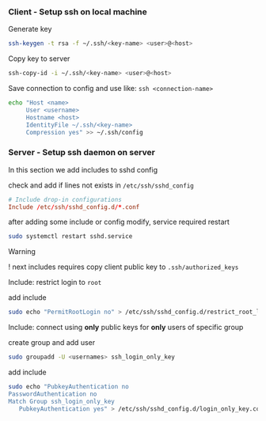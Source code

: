 ### Client - Setup ssh on local machine

Generate key
```sh
ssh-keygen -t rsa -f ~/.ssh/<key-name> <user>@<host>
```

Copy key to server
```sh
ssh-copy-id -i ~/.ssh/<key-name> <user>@<host>
```

Save connection to config and use like: `ssh <connection-name>`
```sh
echo "Host <name>
     User <username>
     Hostname <host>
     IdentityFile ~/.ssh/<key-name>
     Compression yes" >> ~/.ssh/config
```

### Server - Setup ssh daemon on server

In this section we add includes to sshd config 

check and add if lines not exists in `/etc/ssh/sshd_config`
```conf
# Include drop-in configurations
Include /etc/ssh/sshd_config.d/*.conf
```
after adding some include or config modify, service required restart
```sh
sudo systemctl restart sshd.service
```

> [!WARNING]
! next includes requires copy client public key to `.ssh/authorized_keys`

Include: restrict login to `root`

add include
```sh
sudo echo "PermitRootLogin no" > /etc/ssh/sshd_config.d/restrict_root_login.conf
```

Include: connect using **only** public keys for **only** users of specific group

create group and add user
```sh
sudo groupadd -U <usernames> ssh_login_only_key
```

add include
```sh
sudo echo "PubkeyAuthentication no
PasswordAuthentication no
Match Group ssh_login_only_key
   PubkeyAuthentication yes" > /etc/ssh/sshd_config.d/login_only_key.conf
```
